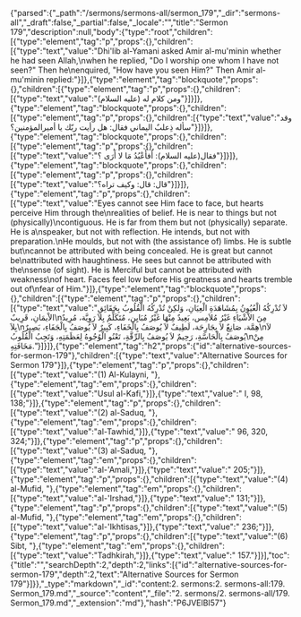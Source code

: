 {"parsed":{"_path":"/sermons/sermons-all/sermon_179","_dir":"sermons-all","_draft":false,"_partial":false,"_locale":"","title":"Sermon 179","description":null,"body":{"type":"root","children":[{"type":"element","tag":"p","props":{},"children":[{"type":"text","value":"Dhi'lib al-Yamani asked Amir al-mu'minin whether he had seen Allah,\nwhen he replied, \"Do I worship one whom I have not seen?\" Then he\nenquired, \"How have you seen Him?\" Then Amir al-mu'minin replied:"}]},{"type":"element","tag":"blockquote","props":{},"children":[{"type":"element","tag":"p","props":{},"children":[{"type":"text","value":"ومن كلام له (عليه السلام)"}]}]},{"type":"element","tag":"blockquote","props":{},"children":[{"type":"element","tag":"p","props":{},"children":[{"type":"text","value":"وقد سأله ذِعلبٌ اليماني فقال: هل رأيت ربّك يا أميرالمؤمنين؟"}]}]},{"type":"element","tag":"blockquote","props":{},"children":[{"type":"element","tag":"p","props":{},"children":[{"type":"text","value":"فقال(عليه السلام): أَفأَعْبُدُ مَا لا أَرَى ؟"}]}]},{"type":"element","tag":"blockquote","props":{},"children":[{"type":"element","tag":"p","props":{},"children":[{"type":"text","value":"قال: قال: وكيف تراه؟"}]}]},{"type":"element","tag":"p","props":{},"children":[{"type":"text","value":"Eyes cannot see Him face to face, but hearts perceive Him through the\nrealities of belief. He is near to things but not (physically)\ncontiguous. He is far from them but not (physically) separate. He is a\nspeaker, but not with reflection. He intends, but not with preparation.\nHe moulds, but not with (the assistance of) limbs. He is subtle but\ncannot be attributed with being concealed. He is great but cannot be\nattributed with haughtiness. He sees but cannot be attributed with the\nsense (of sight). He is Merciful but cannot be attributed with weakness\nof heart. Faces feel low before His greatness and hearts tremble out of\nfear of Him."}]},{"type":"element","tag":"blockquote","props":{},"children":[{"type":"element","tag":"p","props":{},"children":[{"type":"text","value":"لاَ تُدْرِكُهُ الْعُيُونُ بِمُشَاهَدَةِ الْعِيَانِ، وَلكِنْ تُدْرِكُهُ الْقُلُوبُ بِحَقَائِقِ الاْيمَانِ، قَرِيبٌ\nمِنَ الاْشْيَاءِ غَيْرُ مُلاَمِس، بَعِيدٌ مِنْهَا غَيْرُ مُبَايِن، مُتَكَلِّمٌ بِلاَ رَوِيَّة، مُرِيدٌ بِلاَ\nهِمَّة، صَانِعٌ لاَ بِجَارِحَة، لَطِيفٌ لاَ يُوصَفُ بِالْخَفَاءِ، كَبِيرٌ لاَ يُوصَفُ بِالْجَفَاءِ، بَصِيرٌ\nلاَ يُوصَفُ بِالْحَاسَّةِ، رَحِيمٌ لاَ يُوصَفُ بِالرِّقَّةِ، تَعْنُو الْوُجُوهُ لِعَظَمَتِهِ، وَتَجِبُ الْقُلُوبُ\nمِنْ مَخَافَتِهِ."}]}]},{"type":"element","tag":"h2","props":{"id":"alternative-sources-for-sermon-179"},"children":[{"type":"text","value":"Alternative Sources for Sermon 179"}]},{"type":"element","tag":"p","props":{},"children":[{"type":"text","value":"(1) Al-Kulayni, "},{"type":"element","tag":"em","props":{},"children":[{"type":"text","value":"Usul al-Kafi,"}]},{"type":"text","value":" I, 98, 138;"}]},{"type":"element","tag":"p","props":{},"children":[{"type":"text","value":"(2) al-Saduq, "},{"type":"element","tag":"em","props":{},"children":[{"type":"text","value":"al-Tawhid,"}]},{"type":"text","value":" 96, 320, 324;"}]},{"type":"element","tag":"p","props":{},"children":[{"type":"text","value":"(3) al-Saduq, "},{"type":"element","tag":"em","props":{},"children":[{"type":"text","value":"al-'Amali,"}]},{"type":"text","value":" 205;"}]},{"type":"element","tag":"p","props":{},"children":[{"type":"text","value":"(4) al-Mufid, "},{"type":"element","tag":"em","props":{},"children":[{"type":"text","value":"al-'Irshad,"}]},{"type":"text","value":" 131;"}]},{"type":"element","tag":"p","props":{},"children":[{"type":"text","value":"(5) al-Mufid, "},{"type":"element","tag":"em","props":{},"children":[{"type":"text","value":"al-'Ikhtisas,"}]},{"type":"text","value":" 236;"}]},{"type":"element","tag":"p","props":{},"children":[{"type":"text","value":"(6) Sibt, "},{"type":"element","tag":"em","props":{},"children":[{"type":"text","value":"Tadhkirah,"}]},{"type":"text","value":" 157."}]}],"toc":{"title":"","searchDepth":2,"depth":2,"links":[{"id":"alternative-sources-for-sermon-179","depth":2,"text":"Alternative Sources for Sermon 179"}]}},"_type":"markdown","_id":"content:2. sermons:2. sermons-all:179. Sermon_179.md","_source":"content","_file":"2. sermons/2. sermons-all/179. Sermon_179.md","_extension":"md"},"hash":"P6JVElBI57"}